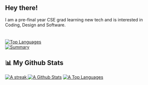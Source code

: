 ## Hey there!
I am a pre-final year CSE grad learning new tech and is interested in Coding, Design and Software.

  # 

[![Top Languages](https://github-readme-stats.vercel.app/api/top-langs/?username=anishakshyp&theme=gotham&hide_border=false&include_all_commits=true&count_private=false&layout=compact)](https://github.com/anishakshyp)
<br>
[![Summary](https://github-profile-summary-cards.vercel.app/api/cards/profile-details?username=anishakshyp&theme=gotham&hide_border=false&include_all_commits=true&count_private=false)](https://github.com/anishakshyp)

## 📊 My Github Stats
<p align="left">
    <a href="#">
        <img alt="A streak" src="https://github-readme-streak-stats.herokuapp.com/?user=anishakshyp&theme=black-ice&hide_border=true&stroke=0000&background=060A0CD0"/>
    </a>
    <a href="#"><img alt="A Github Stats" src="https://github-readme-stats.vercel.app/api?username=anishakshyp&show_icons=true&count_private=true&theme=react&hide_border=true&bg_color=0D1117" /></a>
    <a href="#"><img alt="A Top Languages" src="https://github-readme-stats.vercel.app/api/top-langs/?username=anishakshyp&langs_count=8&count_private=true&layout=compact&theme=react&hide_border=true&bg_color=0D1117" /></a>
</p>


